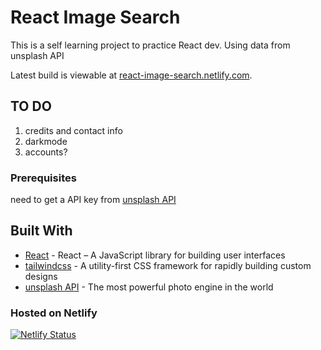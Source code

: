# React Image Search

This is a self learning project to practice React dev. Using data from unsplash API

Latest build is viewable at [react-image-search.netlify.com](https://react-image-search.netlify.com/).

## TO DO

1. credits and contact info
2. darkmode
3. accounts?


### Prerequisites

need to get a API key from [unsplash API](https://unsplash.com/developers) 

## Built With

* [React](https://reactjs.org/) - React – A JavaScript library for building user interfaces
* [tailwindcss](https://tailwindcss.com/) - A utility-first CSS framework for rapidly building custom designs
* [unsplash API](https://unsplash.com/developers) - The most powerful photo engine in the world


### Hosted on Netlify

[![Netlify Status](https://api.netlify.com/api/v1/badges/4d826e1f-9346-4ecb-9c78-9e0a4be7a720/deploy-status)](https://app.netlify.com/sites/react-image-search/deploys)
